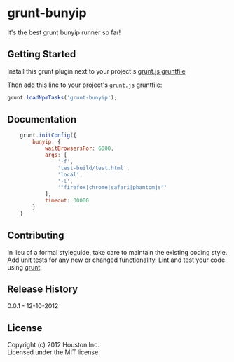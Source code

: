 # grunt-bunyip

It's the best grunt bunyip runner so far!

## Getting Started
Install this grunt plugin next to your project's [grunt.js gruntfile][getting_started]

Then add this line to your project's `grunt.js` gruntfile:

```javascript
grunt.loadNpmTasks('grunt-bunyip');
```

[grunt]: https://github.com/cowboy/grunt
[getting_started]: https://github.com/cowboy/grunt/blob/master/docs/getting_started.md

## Documentation

```javascript
    grunt.initConfig({
        bunyip: {
            waitBrowsersFor: 6000,
            args: [
                '-f',
                'test-build/test.html',
                'local',
                '-l',
                '"firefox|chrome|safari|phantomjs"'
            ],
            timeout: 30000
        }
    }
```

## Contributing
In lieu of a formal styleguide, take care to maintain the existing coding style. Add unit tests for any new or changed functionality. Lint and test your code using [grunt][grunt].

## Release History
0.0.1 - 12-10-2012

## License
Copyright (c) 2012 Houston Inc.  
Licensed under the MIT license.
